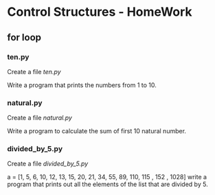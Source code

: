 # Control Structures - HomeWork 

## for loop

### ten.py

Create a file *ten.py*

Write a program that prints the numbers from 1 to 10.

### natural.py

Create a file *natural.py*

Write a program to calculate the sum of first 10 natural number.

### divided_by_5.py

Create a file *divided_by_5.py*

a = [1, 5, 6, 10, 12, 13, 15, 20, 21, 34, 55, 89, 110, 115 , 152 , 1028]
write a program that prints out all the elements of the list that are divided by 5.


